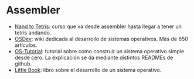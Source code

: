 # Assembler

- [Nand to Tetris](https://www.nand2tetris.org/): curso que va desde assembler hasta llegar a tener un tetris andando.
- [OSDev](https://wiki.osdev.org/Main_Page): wiki dedicada al desarrollo de sistemas operativos. Más de 650 artículos.
- [OS-Tutorial](https://github.com/cfenollosa/os-tutorial): tutorial sobre como construir un sistema operativo simple desde cero. La explicación se da mediante distintos READMEs de github.
- [Little Book](https://littleosbook.github.io/): libro sobre el desarrollo de un sistema operativo.
